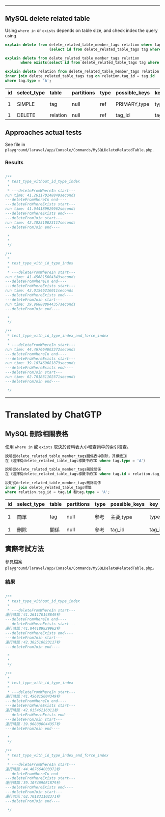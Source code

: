 <!--HugoNoteFlag-->

---

## MySQL delete related table 

Using `where in` or `exists` depends on table size,
and check index the query using.

```SQL
explain delete from delete_related_table_member_tags relation where tag_id in
                    (select id from delete_related_table_tags tag where tag.type = 'A');

explain delete from delete_related_table_member_tags relation
       where exists(select id from delete_related_table_tags tag where tag.id = relation.tag_id and tag.type = 'A');

explain delete relation from delete_related_table_member_tags relation
inner join delete_related_table_tags tag on relation.tag_id = tag.id
where tag.type = 'A';
```

| id | select\_type | table | partitions | type | possible\_keys | key | key\_len | ref | rows | filtered | Extra |
| :--- | :--- | :--- | :--- | :--- | :--- | :--- | :--- | :--- | :--- | :--- | :--- |
| 1 | SIMPLE | tag | null | ref | PRIMARY,type | type | 1022 | const | 2496048 | 100 | Using index |
| 1 | DELETE | relation | null | ref | tag\_id | tag\_id | 4 | test.tag.id | 1 | 100 | null |

## Approaches actual tests

See file in `playground/laravel/app/Console/Commands/MySQLDeleteRelatedTable.php`.

### Results

```php

/**
 * test_type_without_id_type_index
 *
 * ---deleteFromWhereIn start---
run time: 41.261170148849seconds
---deleteFromWhereIn end----
---deleteFroWhereExists start---
run time: 41.044189929962seconds
---deleteFroWhereExists end----
---deleteFromJoin start---
run time: 42.302510023117seconds
---deleteFromJoin end----

 *
 *
 */

/**
 *
 * test_type_with_id_type_index
 *
 * ---deleteFromWhereIn start---
run time: 41.456815004349seconds
---deleteFromWhereIn end----
---deleteFroWhereExists start---
run time: 42.01546216011seconds
---deleteFroWhereExists end----
---deleteFromJoin start---
run time: 39.968888044357seconds
---deleteFromJoin end----

 *
 */

/**
 * test_type_with_id_type_index_and_force_index
 *
 * ---deleteFromWhereIn start---
run time: 44.467664003372seconds
---deleteFromWhereIn end----
---deleteFroWhereExists start---
run time: 39.107469081879seconds
---deleteFroWhereExists end----
---deleteFromJoin start---
run time: 62.701831102371seconds
---deleteFromJoin end----

 */


```






---

<!--HugoNoteZhFlag-->

# Translated by ChatGTP

## MySQL 刪除相關表格

使用 `where in` 或 `exists` 取決於資料表大小和查詢中的索引檢查。

```SQL
說明從delete_related_table_member_tags關係表中刪除，其標籤ID
在（選擇從delete_related_table_tags標籤中的ID where tag.type = 'A'）

說明從delete_related_table_member_tags刪除關係
在（選擇從delete_related_table_tags標籤中的ID where tag.id = relation.tag_id 和tag.type = 'A'）

說明從delete_related_table_member_tags刪除關係
inner join delete_related_table_tags標籤
where relation.tag_id = tag.id 和tag.type = 'A';
```

| id | select\_type | table | partitions | type | possible\_keys | key | key\_len | ref | rows | filtered | Extra |
| :--- | :--- | :--- | :--- | :--- | :--- | :--- | :--- | :--- | :--- | :--- | :--- |
| 1 | 簡單 | tag | null | 參考 | 主要,type | type | 1022 | const | 2496048 | 100 | 使用索引 |
| 1 | 刪除 | 關係 | null | 參考 | tag\_id | tag\_id | 4 | test.tag.id | 1 | 100 | 無 |

## 實際考試方法

參見檔案 `playground/laravel/app/Console/Commands/MySQLDeleteRelatedTable.php`。

### 結果

```php

/**
 * test_type_without_id_type_index
 *
 * ---deleteFromWhereIn start---
運行時間：41.261170148849秒
---deleteFromWhereIn end----
---deleteFroWhereExists start---
運行時間：41.044189929962秒
---deleteFroWhereExists end----
---deleteFromJoin start---
運行時間：42.302510023117秒
---deleteFromJoin end----

 *
 *
 */

/**
 *
 * test_type_with_id_type_index
 *
 * ---deleteFromWhereIn start---
運行時間：41.456815004349秒
---deleteFromWhereIn end----
---deleteFroWhereExists start---
運行時間：42.01546216011秒
---deleteFroWhereExists end----
---deleteFromJoin start---
運行時間：39.968888044357秒
---deleteFromJoin end----

 *
 */

/**
 * test_type_with_id_type_index_and_force_index
 *
 * ---deleteFromWhereIn start---
運行時間：44.467664003372秒
---deleteFromWhereIn end----
---deleteFroWhereExists start---
運行時間：39.107469081879秒
---deleteFroWhereExists end----
---deleteFromJoin start---
運行时间：62.701831102371秒
---deleteFromJoin end----

 */


```
